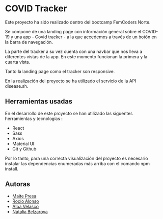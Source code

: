 
# COVID Tracker

Este proyecto ha sido realizado dentro del bootcamp FemCoders Norte.

Se compone de una landing page con información general sobre el COVID-19 y una app - Covid tracker - a la que accedemos a través de un botón en la barra de navegación.

La parte del tracker a su vez cuenta con una navbar que nos lleva a diferentes vistas de la app. En este momento funcionan la primera y la cuarta vista.

Tanto la landing page como el tracker son responsive.

En la realización del proyecto se ha utilizado el servicio de la API disease.sh.




## Herramientas usadas
En el desarrollo de este proyecto se han utilizado las siguentes herramientas y tecnologías :
- React
- Sass
- Axios
- Material UI
- Git y Github

Por lo tanto, para una correcta visualización del proyecto es necesario instalar las dependencias enumeradas más arriba con el comando npm install. 

## Autoras

- [Maite Presa](https://github.com/MaiPresa)
- [Rocío Alonso](https://github.com/RocioAlonsoDev)
- [Alba Velasco](https://github.com/Dafnay)
- [Natalia Belzarova](https://github.com/nati-Bel)

